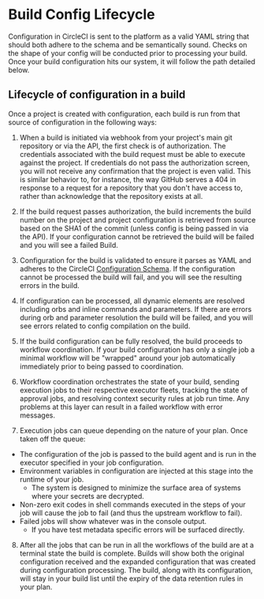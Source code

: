 # Build Config Lifecycle
Configuration in CircleCI is sent to the platform as a valid YAML string that should both adhere to the schema and be semantically sound. Checks on the shape of your config will be conducted prior to processing your build. Once your build configuration hits our system, it will follow the path detailed below.

## Lifecycle of configuration in a build

Once a project is created with configuration, each build is run from that source of configuration in the following ways:

1. When a build is initiated via webhook from your project's main git repository or via the API, the first check is of authorization.
The credentials associated with the build request must be able to execute against the project. If credentials do not pass the authorization screen, you will not receive any confirmation that the project is even valid. This is similar behavior to, for instance, the way GitHub serves a 404 in response to a request for a repository that you don't have access to, rather than acknowledge that the repository exists at all.

2. If the build request passes authorization, the build increments the build number on the project and project configuration is retrieved from source based on the SHA1 of the commit (unless config is being passed in via the API).
If your configuration cannot be retrieved the build will be failed and you will see a failed Build.

3. Configuration for the build is validated to ensure it parses as YAML and adheres to the CircleCI [Configuration Schema](https://github.com/circleci/config-compilation/blob/master/resources/main/orbs.schema.json). 
If the configuration cannot be processed the build will fail, and you will see the resulting errors in the build.

4. If configuration can be processed, all dynamic elements are resolved including orbs and inline commands and parameters. 
If there are errors during orb and parameter resolution the build will be failed, and you will see errors related to config compilation on the build. 

5. If the build configuration can be fully resolved, the build proceeds to workflow coordination.
If your build configuration has only a single job a minimal workflow will be "wrapped" around your job automatically immediately prior to being passed to coordination.

6. Workflow coordination orchestrates the state of your build, sending execution jobs to their respective executor fleets, tracking the state of approval jobs, and resolving context security rules at job run time.
Any problems at this layer can result in a failed workflow with error messages.

7. Execution jobs can queue depending on the nature of your plan. Once taken off the queue:
 - The configuration of the job is passed to the build agent and is run in the executor specified in your job configuration.
 - Environment variables in configuration are injected at this stage into the runtime of your job.
     - The system is designed to minimize the surface area of systems where your secrets are decrypted.
 - Non-zero exit codes in shell commands executed in the steps of your job will cause the job to fail (and thus the upstream workflow to fail).
 - Failed jobs will show whatever was in the console output.
     - If you have test metadata specific errors will be surfaced directly.

8. After all the jobs that can be run in all the workflows of the build are at a terminal state the build is complete.
Builds will show both the original configuration received and the expanded configuration that was created during configuration processing. The build, along with its configuration, will stay in your build list until the expiry of the data retention rules in your plan.